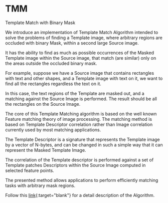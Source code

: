 # TMM
Template Match with Binary Mask


We introduce an implementation of Template Match Algorithm intended to solve the problems of finding a Template image, where arbitrary regions are occluded with binary Mask, within a second large Source image.

It has the ability to find as much as possible occurrences of the Masked Template image within the Source image, that match (are similar) only on the areas outside the occluded binary mask.

For example, suppose we have a Source image that contains rectangles with text and other shapes, and a Template image with text on it, we want to find all the rectangles regardless the text on it.

In this case, the text regions of the Template are masked out, and a matching against the Source Image is performed. The result should be all the rectangles on the Source Image.


The core of this Template Matching algorithm is based on the well known Feature matching theory of image processing. The matching method is based on Template Descriptor correlation rather than Image correlation currently used by most matching applications.

The Template Descriptor is a signature that represents the Template image by a vector of N-bytes, and can be changed in such a simple way that it can represent the Masked Template Image.

The correlation of the Template descriptor is performed against a set of Template patches Descriptors within the Source Image computed in selected feature points.

The presented method allows applications to perform efficiently matching tasks with arbitrary mask regions.

Follow this [link](https://github.com/emgmetrics/TMM/tree/main/Doc){:target="blank"} for a detail description of the Algorithm.

